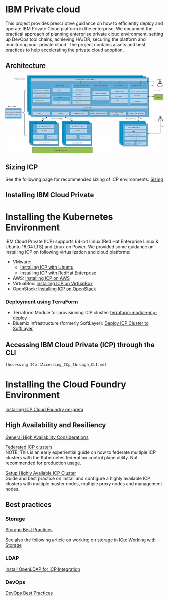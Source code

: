 # IBM Private cloud

This project provides prescriptive guidance on how to efficiently deploy and operate IBM Private Cloud platform in the enterprise. We document the practical approach of planning enterprise private cloud environment, setting up DevOps tool chains, achieving HA/DR, securing the platform and monitoring your private cloud. The project contains assets and best practices to help accelerating the private cloud adoption.

## Architecture

![Architecture](architecture_1.2.jpeg)

## Sizing ICP

See the following page for recommended sizing of ICP environments: [Sizing](Sizing.md)

## Installing IBM Cloud Private

# Installing the Kubernetes Environment
  IBM Cloud Private (ICP) supports 64-bit Linux (Red Hat Enterprise Linux & Ubuntu 16.04 LTS) and Linux on Power. We provided some guidance on installing ICP on following virtualization and cloud platforms:

  * VMware:
    *  [Installing ICP with Ubuntu](Installing_ICp_on_prem_ubuntu.md)
    *  [Installing ICP with RedHat Enterprise](rhel_install/Installing_ICP_on_prem_rhel.md)  
  * AWS: [Installing ICP on AWS](Installing_ICp_on_aws.md)
  * VirtualBox: [Installing ICP on VirtualBox](https://github.com/ibm-cloud-architecture/refarch-privatecloud-virtualbox)
  * OpenStack: [Installing ICP on OpenStack](OpenStack/Install_ICP_On_OpenStack.md)   

  ### Deployment using TerraForm
  * Terraform Module for provisioning ICP cluster: [terraform-module-icp-deploy](https://github.com/ibm-cloud-architecture/terraform-module-icp-deploy)
  * Bluemix Infrastructure (formerly SoftLayer): [Deploy ICP Cluster to SoftLayer](https://github.com/ibm-cloud-architecture/terraform-icp-softlayer)

  ## Accessing IBM Cloud Private (ICP) through the CLI
    [Accessing ICp](Accessing_ICp_through_CLI.md)

# Installing the Cloud Foundry Environment
  [Installing ICP Cloud Foundry on-prem](InstallCloudFoundryOnPrem.md)

## High Availability and Resiliency
  [General High Availability Considerations](HighAvailabilityConsiderations.md)

  [Federated ICP clusters](Resiliency/Federating_ICP_clusters.md)   
  NOTE: This is an early experiential guide on how to federate multiple ICP clusters with the Kubernetes federation control plane utility. Not recommended for production usage.

  [Setup Highly Available ICP Cluster](Resiliency/Configure_HA_ICP_cluster.md)   
  Guide and best practice on install and configure a highly available ICP clusters with multiple master nodes, multiple proxy nodes and management nodes.   

## Best practices

### Storage

[Storage Best Practices](ICp-Storage_best_practice.md)

See also the following article on working on storage in ICp: [Working with Storage](https://www.ibm.com/developerworks/community/blogs/fe25b4ef-ea6a-4d86-a629-6f87ccf4649e/entry/Working_with_storage?lang=en)

### LDAP

[Install OpenLDAP for ICP Integration](InstallAndConfigureOpenLDAP.md)

### DevOps

[DevOps Best Practices](Implementing%20DevOps%20for%20IBM%20Cloud.private.md)
